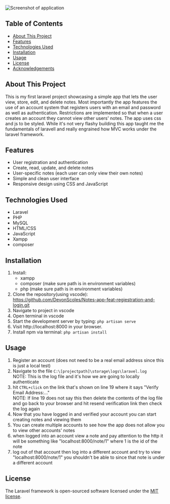 ![Screenshot of application](https://github.com/DevonScoles/Notes-app-feat-registration-and-login/blob/master/notes-home-snapshot.PNG?raw=true)

## Table of Contents
- [About This Project](#about-this-project)
- [Features](#features)
- [Technologies Used](#technologies-used)
- [Installation](#installation)
- [Usage](#usage)
- [License](#license)
- [Acknowledgements](#acknowledgements)

## About This Project
This is my first laravel project showcasing a simple app that lets the user view, store, edit, and delete notes. Most importantly the app features the use of an account system that registers users with an email and password as well as authentication. Restrictions are implemented so that when a user creates an account they cannot view other users' notes. The app uses css and js to be styled. While it's not very flashy building this app taught me the fundamentals of laravell and really engrained how MVC works under the laravel framework.  

## Features
- User registration and authentication
- Create, read, update, and delete notes
- User-specific notes (each user can only view their own notes)
- Simple and clean user interface
- Responsive design using CSS and JavaScript

## Technologies Used
- Laravel
- PHP
- MySQL
- HTML/CSS
- JavaScript
- Xampp
- composer

## Installation
1. Install:
    - xampp
    - composer (make sure path is in environment variables)
    - php (make sure path is in environment variables)
2. Clone the repository(using vscode):
   https://github.com/DevonScoles/Notes-app-feat-regiestration-and-login.git
3. Navigate to project in vscode
4. Open terminal in vscode
5. Start the development server by typing:
    `php artisan serve`
6. Visit http://localhost:8000 in your browser.
7. Install npm via terminal:
    `php artisan install`


## Usage
1. Register an account (does not need to be a real email address since this is just a local test)
2. Navigate to the file `C:\[projectpath]\storage\logs\laravel.log`  
NOTE: This is the log file and it's how we are going to locally authenticate
3. hit `CTRL+click` on the link that's shown on line 19 where it says "Verify Email Address:..."  
NOTE: If line 19 does not say this then delete the contents of the log file and go back to your browser and hit resend verification link then check the log again
4. Now that you have logged in and verified your account you can start creating notes and viewing them
5. You can create multiple accounts to see how the app does not allow you to view other accounts' notes
6. when logged into an account view a note and pay attention to the http it will be something like "localhost:8000/note/1" where 1 is the id of the note
7. log out of that account then log into a different account and try to view "localhost:8000/note/1" you shouldn't be able to since that note is under a different account 

## License
The Laravel framework is open-sourced software licensed under the [MIT license](https://opensource.org/licenses/MIT).
